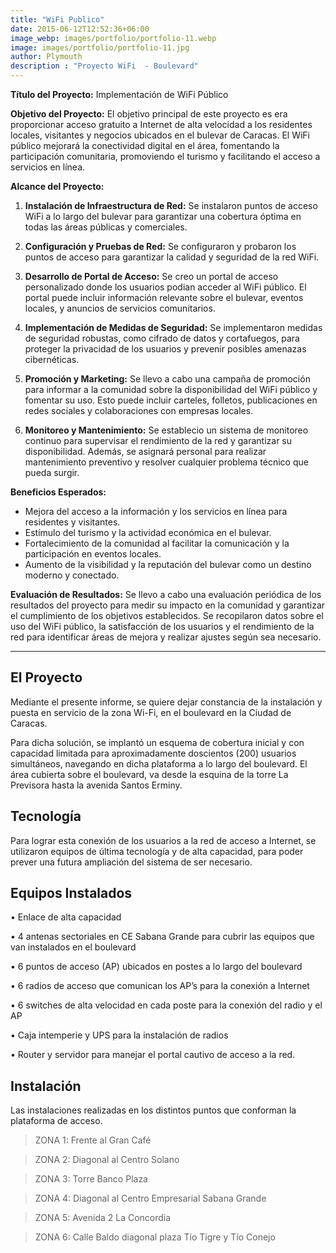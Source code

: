 ```yaml
---
title: "WiFi Publico"
date: 2015-06-12T12:52:36+06:00
image_webp: images/portfolio/portfolio-11.webp
image: images/portfolio/portfolio-11.jpg
author: Plymouth
description : "Proyecto WiFi  - Boulevard"
---
```



**Título del Proyecto:** Implementación de WiFi Público 

**Objetivo del Proyecto:**
El objetivo principal de este proyecto es era proporcionar acceso gratuito a Internet de alta velocidad a los residentes locales, visitantes y negocios ubicados en el bulevar de Caracas. El WiFi público mejorará la conectividad digital en el área, fomentando la participación comunitaria, promoviendo el turismo y facilitando el acceso a servicios en línea.

**Alcance del Proyecto:**
1. **Instalación de Infraestructura de Red:** Se instalaron puntos de acceso WiFi a lo largo del bulevar para garantizar una cobertura óptima en todas las áreas públicas y comerciales.
   
2. **Configuración y Pruebas de Red:** Se configuraron y probaron los puntos de acceso para garantizar la calidad y seguridad de la red WiFi.

3. **Desarrollo de Portal de Acceso:** Se creo un portal de acceso personalizado donde los usuarios podian acceder al WiFi público. El portal puede incluir información relevante sobre el bulevar, eventos locales, y anuncios de servicios comunitarios.

4. **Implementación de Medidas de Seguridad:** Se implementaron medidas de seguridad robustas, como cifrado de datos y cortafuegos, para proteger la privacidad de los usuarios y prevenir posibles amenazas cibernéticas.

5. **Promoción y Marketing:** Se llevo a cabo una campaña de promoción para informar a la comunidad sobre la disponibilidad del WiFi público y fomentar su uso. Esto puede incluir carteles, folletos, publicaciones en redes sociales y colaboraciones con empresas locales.

6. **Monitoreo y Mantenimiento:** Se establecio un sistema de monitoreo continuo para supervisar el rendimiento de la red y garantizar su disponibilidad. Además, se asignará personal para realizar mantenimiento preventivo y resolver cualquier problema técnico que pueda surgir.

**Beneficios Esperados:**
- Mejora del acceso a la información y los servicios en línea para residentes y visitantes.
- Estímulo del turismo y la actividad económica en el bulevar.
- Fortalecimiento de la comunidad al facilitar la comunicación y la participación en eventos locales.
- Aumento de la visibilidad y la reputación del bulevar como un destino moderno y conectado.


**Evaluación de Resultados:**
Se llevo a cabo una evaluación periódica de los resultados del proyecto para medir su impacto en la comunidad y garantizar el cumplimiento de los objetivos establecidos. Se recopilaron datos sobre el uso del WiFi público, la satisfacción de los usuarios y el rendimiento de la red para identificar áreas de mejora y realizar ajustes según sea necesario.

---

## El Proyecto

Mediante el presente informe, se quiere dejar constancia de la instalación y puesta en servicio de la zona Wi-Fi, en el boulevard en la Ciudad de Caracas.

Para dicha solución, se implantó un esquema de cobertura inicial y con capacidad limitada para aproximadamente doscientos (200) usuarios simultáneos, navegando en dicha plataforma a lo largo del boulevard. El área cubierta sobre el boulevard, va desde la esquina de la torre La Previsora hasta la avenida Santos Erminy.

## Tecnología

Para lograr esta conexión de los usuarios a la red de acceso a Internet, se utilizaron equipos de última tecnología y de alta capacidad, para poder prever una futura ampliación del sistema de ser necesario.

## Equipos Instalados

• Enlace de alta capacidad

• 4 antenas sectoriales en CE Sabana Grande para cubrir las equipos que van instalados en el boulevard

• 6 puntos de acceso (AP) ubicados en postes a lo largo del boulevard

• 6 radios de acceso que comunican los AP’s para la conexión a Internet

• 6 switches de alta velocidad en cada poste para la conexión del radio y el AP

• Caja intemperie y UPS para la instalación de radios

• Router y servidor para manejar el portal cautivo de acceso a la red.


## Instalación

Las instalaciones realizadas en los distintos puntos que conforman la plataforma de acceso.

>ZONA 1: Frente al Gran Café

>ZONA 2: Diagonal al Centro Solano

>ZONA 3: Torre Banco Plaza

>ZONA 4: Diagonal al Centro Empresarial Sabana Grande 

>ZONA 5: Avenida 2 La Concordia

>ZONA 6: Calle Baldo diagonal plaza Tío Tigre y Tío Conejo
